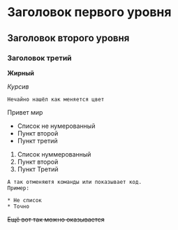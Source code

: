 # Заголовок первого уровня
## Заголовок второго уровня
### Заголовок третий

**Жирный**

*Курсив*

`` Нечайно нашёл как меняется цвет ``

Привет мир

* Список не нумерованный
* Пункт второй
* Пункт третий

1. Список нуммерованный
2. Пункт второй
3. Пункт Третий
```
А так отменяютя команды или показывает код.
Пример:

* Не список
* Точно

```
~~Ещё вот так можно оказывается~~
